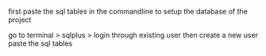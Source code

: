 first paste the sql tables in the commandline to setup the database of the project

go to terminal > sqlplus > login through existing user then create a new user
paste the sql tables
